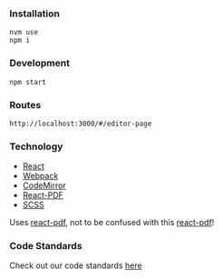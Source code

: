 ### Installation

```
nvm use
npm i
```

### Development

```
npm start
```

### Routes

```
http://localhost:3000/#/editor-page
```

### Technology

- [React](https://reactjs.org/)
- [Webpack](https://webpack.js.org/)
- [CodeMirror](https://codemirror.net/)
- [React-PDF](https://react-pdf.org/)
- [SCSS](https://sass-lang.com/)

Uses [react-pdf](https://react-pdf.org/), not to be confused with this [react-pdf](https://projects.wojtekmaj.pl/react-pdf/)!

### Code Standards

Check out our code standards [here](documentation/code-standards.md)
